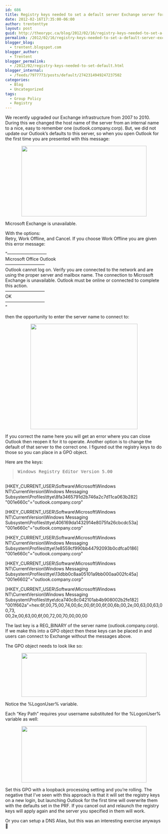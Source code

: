 ```yaml
---
id: 686
title: Registry keys needed to set a default server Exchange server for Outlook
date: 2012-02-16T17:35:00-06:00
author: trententtye
layout: post
guid: http://theorypc.ca/blog/2012/02/16/registry-keys-needed-to-set-a-default-server-exchange-server-for-outlook/
permalink: /2012/02/16/registry-keys-needed-to-set-a-default-server-exchange-server-for-outlook/
blogger_blog:
  - trentent.blogspot.com
blogger_author:
  - Trentent
blogger_permalink:
  - /2012/02/registry-keys-needed-to-set-default.html
blogger_internal:
  - /feeds/7977773/posts/default/2742314949247237502
categories:
  - Blog
  - Uncategorized
tags:
  - Group Policy
  - Registry
---
```

We recently upgraded our Exchange infrastructure from 2007 to 2010. During this we changed the host name of the server from an internal name to a nice, easy to remember one (outlook.company.corp). But, we did not update our Outlook&#8217;s defaults to this server, so when you open Outlook for the first time you are presented with this message:

<div style="clear: both; text-align: center;">
  <a style="margin-left: 1em; margin-right: 1em;" href="http://1.bp.blogspot.com/-KJKF0dsFBi4/Tz2QWYEIV1I/AAAAAAAAAIs/WmYYhUXubLw/s1600/exchange-error.png"><img src="http://1.bp.blogspot.com/-KJKF0dsFBi4/Tz2QWYEIV1I/AAAAAAAAAIs/WmYYhUXubLw/s400/exchange-error.png" width="400" height="225" border="0" /></a>
</div>

Microsoft Exchange is unavailable.

With the options:  
Retry, Work Offline, and Cancel. If you choose Work Offline you are given this error message:

&#8220;&#8212;&#8212;&#8212;&#8212;&#8212;&#8212;&#8212;&#8212;&#8212;  
Microsoft Office Outlook  
&#8212;&#8212;&#8212;&#8212;&#8212;&#8212;&#8212;&#8212;&#8212;  
Outlook cannot log on. Verify you are connected to the network and are using the proper server and mailbox name. The connection to Microsoft Exchange is unavailable. Outlook must be online or connected to complete this action.  
&#8212;&#8212;&#8212;&#8212;&#8212;&#8212;&#8212;&#8212;&#8212;  
OK  
&#8212;&#8212;&#8212;&#8212;&#8212;&#8212;&#8212;&#8212;&#8212;  
&#8221;

then the opportunity to enter the server name to connect to:

<div style="clear: both; text-align: center;">
  <a style="margin-left: 1em; margin-right: 1em;" href="http://4.bp.blogspot.com/-va9kZF2Ul5Y/Tz2Q1GOk_rI/AAAAAAAAAI4/7YE3_z4TvSM/s1600/choose-exchange-server.png"><img src="http://4.bp.blogspot.com/-va9kZF2Ul5Y/Tz2Q1GOk_rI/AAAAAAAAAI4/7YE3_z4TvSM/s400/choose-exchange-server.png" width="342" height="336" border="0" /></a>
</div>

If you correct the name here you will get an error where you can close Outlook then reopen it for it to operate. Another option is to change the default of that server to the correct one. I figured out the registry keys to do those so you can place in a GPO object.

Here are the keys:

> <pre class="lang:reg decode:true ">Windows Registry Editor Version 5.00

[HKEY_CURRENT_USER\Software\Microsoft\Windows NT\CurrentVersion\Windows Messaging Subsystem\Profiles\ttye\8fa3465791d2b746a2c7d11ca063b282]
"001e660c"="outlook.company.corp"

[HKEY_CURRENT_USER\Software\Microsoft\Windows NT\CurrentVersion\Windows Messaging Subsystem\Profiles\ttye\406169da1432914e8075fa26cbcdc53a]
"001e660c"="outlook.company.corp"

[HKEY_CURRENT_USER\Software\Microsoft\Windows NT\CurrentVersion\Windows Messaging Subsystem\Profiles\ttye\1e8559cf990bb44792093b0cdfca0186]
"001e660c"="outlook.company.corp"

[HKEY_CURRENT_USER\Software\Microsoft\Windows NT\CurrentVersion\Windows Messaging Subsystem\Profiles\ttye\13dbb0c8aa05101a9bb000aa002fc45a]
"001e6602"="outlook.company.corp"

[HKEY_CURRENT_USER\Software\Microsoft\Windows NT\CurrentVersion\Windows Messaging Subsystem\Profiles\ttye\dca740c8c042101ab4b908002b2fe182]
"001f662a"=hex:6f,00,75,00,74,00,6c,00,6f,00,6f,00,6b,00,2e,00,63,00,63,00,73,\
00,2e,00,63,00,6f,00,72,00,70,00,00,00</pre>

The last key is a REG_BINARY of the server name (outlook.company.corp). If we make this into a GPO object then these keys can be placed in and users can connect to Exchange without the messages above.

The GPO object needs to look like so:

<div style="clear: both; text-align: center;">
  <a style="margin-left: 1em; margin-right: 1em;" href="http://3.bp.blogspot.com/-Cljnu6lB4Ao/Tz2RzzfI64I/AAAAAAAAAJE/6999E_Fa16I/s1600/choose-exchange-server.png"><img src="http://3.bp.blogspot.com/-Cljnu6lB4Ao/Tz2RzzfI64I/AAAAAAAAAJE/6999E_Fa16I/s400/choose-exchange-server.png" width="400" height="140" border="0" /></a>
</div>

Notice the %LogonUser% variable.

Each &#8220;Key Path&#8221; requires your username substituted for the %LogonUser% variable as well:

<div style="clear: both; text-align: center;">
  <a style="margin-left: 1em; margin-right: 1em;" href="http://2.bp.blogspot.com/-jMiGriU4L7U/Tz2SQUbZlzI/AAAAAAAAAJQ/1M38oYBf-oc/s1600/choose-exchange-server.png"><img src="http://2.bp.blogspot.com/-jMiGriU4L7U/Tz2SQUbZlzI/AAAAAAAAAJQ/1M38oYBf-oc/s400/choose-exchange-server.png" width="400" height="180" border="0" /></a>
</div>

Set this GPO with a loopback processing setting and you&#8217;re rolling. The negative that I&#8217;ve seen with this approach is that it will set the registry keys on a new login, but launching Outlook for the first time will overwrite them with the defaults set in the PRF. If you cancel out and relaunch the registry keys will apply again and the server you specified in them will work.

Or you can setup a DNS Alias, but this was an interesting exercise anyways 🙂

<!-- AddThis Advanced Settings generic via filter on the_content -->

<!-- AddThis Share Buttons generic via filter on the_content -->